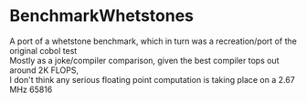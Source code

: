 # BenchmarkWhetstones
A port of a whetstone benchmark, which in turn was a recreation/port of the original cobol test  
Mostly as a joke/compiler comparison, given the best compiler tops out around 2K FLOPS,  
I don't think any serious floating point computation is taking place on a 2.67 MHz 65816